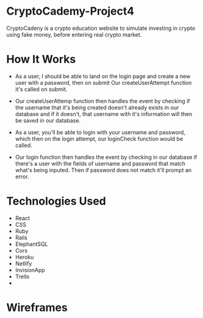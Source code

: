 # CryptoCademy-Project4

CryptoCadeny is a crypto education website to simulate investing in crypto using fake money, before entering real crypto market.

# How It Works

- As a user, I should be able to land on the login page and create a new user with a password, then on submit Our createUserAttempt function it's called on submit. 

- Our createUserAttemp function then handles the event by checking if the username that it's being created doesn't already exists in our database and if it doesn't, that username with it's information will then be saved in our database.

- As a user, you'll be able to login with your username and password, which then on the login attempt, our loginCheck function would be called.

- Our login function then handles the event by checking in our database if there's a user with the fields of username and password that match what's being inputed. Then if password does not match it'll prompt an error.

# Technologies Used

- React
- CSS
- Ruby
- Rails
- ElephantSQL
- Cors
- Heroku
- Netlify
- InvisionApp
- Trello
- 

# Wireframes

